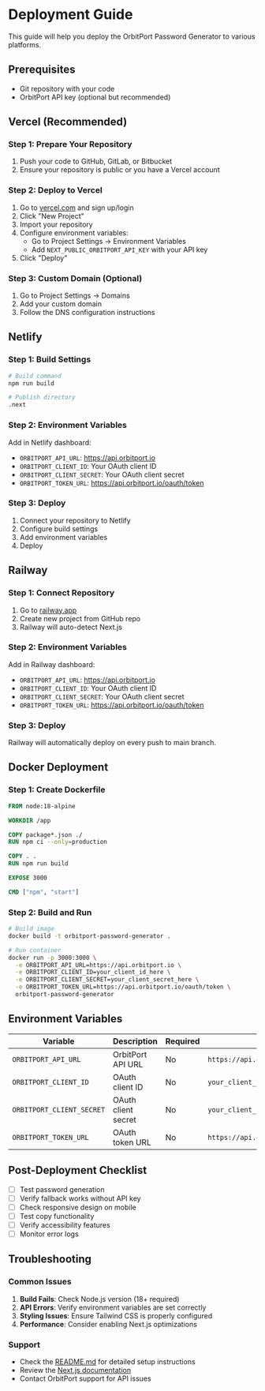 # Deployment Guide

This guide will help you deploy the OrbitPort Password Generator to various platforms.

## Prerequisites

- Git repository with your code
- OrbitPort API key (optional but recommended)

## Vercel (Recommended)

### Step 1: Prepare Your Repository

1. Push your code to GitHub, GitLab, or Bitbucket
2. Ensure your repository is public or you have a Vercel account

### Step 2: Deploy to Vercel

1. Go to [vercel.com](https://vercel.com) and sign up/login
2. Click "New Project"
3. Import your repository
4. Configure environment variables:
   - Go to Project Settings → Environment Variables
   - Add `NEXT_PUBLIC_ORBITPORT_API_KEY` with your API key
5. Click "Deploy"

### Step 3: Custom Domain (Optional)

1. Go to Project Settings → Domains
2. Add your custom domain
3. Follow the DNS configuration instructions

## Netlify

### Step 1: Build Settings

```bash
# Build command
npm run build

# Publish directory
.next
```

### Step 2: Environment Variables

Add in Netlify dashboard:

- `ORBITPORT_API_URL`: https://api.orbitport.io
- `ORBITPORT_CLIENT_ID`: Your OAuth client ID
- `ORBITPORT_CLIENT_SECRET`: Your OAuth client secret
- `ORBITPORT_TOKEN_URL`: https://api.orbitport.io/oauth/token

### Step 3: Deploy

1. Connect your repository to Netlify
2. Configure build settings
3. Add environment variables
4. Deploy

## Railway

### Step 1: Connect Repository

1. Go to [railway.app](https://railway.app)
2. Create new project from GitHub repo
3. Railway will auto-detect Next.js

### Step 2: Environment Variables

Add in Railway dashboard:

- `ORBITPORT_API_URL`: https://api.orbitport.io
- `ORBITPORT_CLIENT_ID`: Your OAuth client ID
- `ORBITPORT_CLIENT_SECRET`: Your OAuth client secret
- `ORBITPORT_TOKEN_URL`: https://api.orbitport.io/oauth/token

### Step 3: Deploy

Railway will automatically deploy on every push to main branch.

## Docker Deployment

### Step 1: Create Dockerfile

```dockerfile
FROM node:18-alpine

WORKDIR /app

COPY package*.json ./
RUN npm ci --only=production

COPY . .
RUN npm run build

EXPOSE 3000

CMD ["npm", "start"]
```

### Step 2: Build and Run

```bash
# Build image
docker build -t orbitport-password-generator .

# Run container
docker run -p 3000:3000 \
  -e ORBITPORT_API_URL=https://api.orbitport.io \
  -e ORBITPORT_CLIENT_ID=your_client_id_here \
  -e ORBITPORT_CLIENT_SECRET=your_client_secret_here \
  -e ORBITPORT_TOKEN_URL=https://api.orbitport.io/oauth/token \
  orbitport-password-generator
```

## Environment Variables

| Variable                  | Description         | Required | Example                                |
| ------------------------- | ------------------- | -------- | -------------------------------------- |
| `ORBITPORT_API_URL`       | OrbitPort API URL   | No       | `https://api.orbitport.io`             |
| `ORBITPORT_CLIENT_ID`     | OAuth client ID     | No       | `your_client_id`                       |
| `ORBITPORT_CLIENT_SECRET` | OAuth client secret | No       | `your_client_secret`                   |
| `ORBITPORT_TOKEN_URL`     | OAuth token URL     | No       | `https://api.orbitport.io/oauth/token` |

## Post-Deployment Checklist

- [ ] Test password generation
- [ ] Verify fallback works without API key
- [ ] Check responsive design on mobile
- [ ] Test copy functionality
- [ ] Verify accessibility features
- [ ] Monitor error logs

## Troubleshooting

### Common Issues

1. **Build Fails**: Check Node.js version (18+ required)
2. **API Errors**: Verify environment variables are set correctly
3. **Styling Issues**: Ensure Tailwind CSS is properly configured
4. **Performance**: Consider enabling Next.js optimizations

### Support

- Check the [README.md](./README.md) for detailed setup instructions
- Review the [Next.js documentation](https://nextjs.org/docs)
- Contact OrbitPort support for API issues
